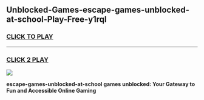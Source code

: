 
## Unblocked-Games-escape-games-unblocked-at-school-Play-Free-y1rql
<h3>
<a href="https://premium76.site?title=escape-games-unblocked-at-school&ref=15A">CLICK TO PLAY</a></h3>
<hr>

<h3>
<a href="https://premium76.site?title=escape-games-unblocked-at-school&ref=15A">CLICK 2 PLAY</a>
  
</h3>

<a href="https://premium76.site?title=escape-games-unblocked-at-school&ref=15A"><img src="https://clearcache.store/games.png"></a>


**escape-games-unblocked-at-school games unblocked: Your Gateway to Fun and Accessible Online Gaming**
